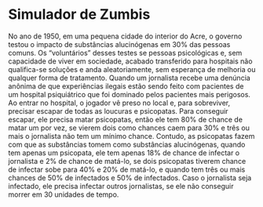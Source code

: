 # Simulador de Zumbis

No ano de 1950, em uma pequena cidade do interior do Acre, o governo testou o impacto de substâncias alucinógenas em 30% das pessoas comuns. Os “voluntários” desses testes se pessoas psicológicas e, sem capacidade de viver em sociedade, acabado transferido para hospitais não qualifica-se soluções e anda aleatoriamente, sem esperança de melhoria ou qualquer forma de tratamento. Quando um jornalista recebe uma denúncia anônima de que experiências ilegais estão sendo feito com pacientes de um hospital psiquiátrico que foi dominado pelos pacientes mais perigosos. Ao entrar no hospital, o jogador vê preso no local e, para sobreviver, precisar escapar de todas as loucuras e psicopatas. Para conseguir escapar, ele precisa matar psicopatas, então ele tem 80% de chance de matar um por vez, se vierem dois como chances caem para 30% e três ou mais o jornalista não tem um mínimo chance. Contudo, as psicopatas fazem com que as substâncias tomem como substâncias alucinógenas, quando tem apenas um psicopata, ele tem apenas 18% de chance de infectar o jornalista e 2% de chance de matá-lo, se dois psicopatas tiverem chance de infectar sobe para 40% e 20% de matá-lo, e quando tem três ou mais chances de 50% de infectados e 50% de infectados. Caso o jornalista seja infectado, ele precisa infectar outros jornalistas, se ele não conseguir morrer em 30 unidades de tempo.
